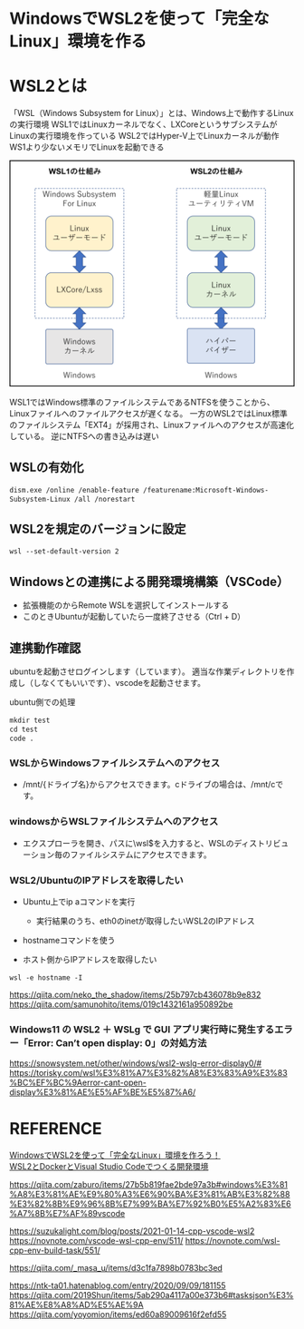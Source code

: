 # WindowsでWSL2を使って「完全なLinux」環境を作る

# WSL2とは
「WSL（Windows Subsystem for Linux）」とは、Windows上で動作するLinuxの実行環境
WSL1ではLinuxカーネルでなく、LXCoreというサブシステムがLinuxの実行環境を作っている
WSL2ではHyper-V上でLinuxカーネルが動作
WS1より少ないメモリでLinuxを起動できる

![WSL1とWSL2の仕組みのちがい](https://github.com/MediumMountain/Study/blob/new_branch/PICTURE/WSL1_WSL2.png)


WSL1ではWindows標準のファイルシステムであるNTFSを使うことから、Linuxファイルへのファイルアクセスが遅くなる。
一方のWSL2ではLinux標準のファイルシステム「EXT4」が採用され、Linuxファイルへのアクセスが高速化している。
逆にNTFSへの書き込みは遅い




## WSLの有効化

```
dism.exe /online /enable-feature /featurename:Microsoft-Windows-Subsystem-Linux /all /norestart
```



## WSL2を規定のバージョンに設定
```
wsl --set-default-version 2
```


## Windowsとの連携による開発環境構築（VSCode）
- 拡張機能のからRemote WSLを選択してインストールする
- このときUbuntuが起動していたら一度終了させる（Ctrl + D）


## 連携動作確認
ubuntuを起動させログインします（しています）。
適当な作業ディレクトリを作成し（しなくてもいいです）、vscodeを起動させます。

ubuntu側での処理

```
mkdir test
cd test
code .
```


### WSLからWindowsファイルシステムへのアクセス
- /mnt/{ドライブ名}からアクセスできます。cドライブの場合は、/mnt/cです。

### windowsからWSLファイルシステムへのアクセス
- エクスプローラを開き、パスに\\wsl$を入力すると、WSLのディストリビューション毎のファイルシステムにアクセスできます。


### WSL2/UbuntuのIPアドレスを取得したい
- Ubuntu上でip aコマンドを実行
    - 実行結果のうち、eth0のinetが取得したいWSL2のIPアドレス

- hostnameコマンドを使う

- ホスト側からIPアドレスを取得したい
```
wsl -e hostname -I
```

https://qiita.com/neko_the_shadow/items/25b797cb436078b9e832
https://qiita.com/samunohito/items/019c1432161a950892be


### Windows11 の WSL2 ＋ WSLg で GUI アプリ実行時に発生するエラー「Error: Can’t open display: 0」の対処方法
https://snowsystem.net/other/windows/wsl2-wslg-error-display0/#
https://torisky.com/wsl%E3%81%A7%E3%82%A8%E3%83%A9%E3%83%BC%EF%BC%9Aerror-cant-open-display%E3%81%AE%E5%AF%BE%E5%87%A6/



# REFERENCE
[WindowsでWSL2を使って「完全なLinux」環境を作ろう！](https://www.kagoya.jp/howto/it-glossary/develop/wsl2_linux/)  
[WSL2とDockerとVisual Studio Codeでつくる開発環境](https://zenn.dev/canard0328/articles/wsl2-docker-vscode)



https://qiita.com/zaburo/items/27b5b819fae2bde97a3b#windows%E3%81%A8%E3%81%AE%E9%80%A3%E6%90%BA%E3%81%AB%E3%82%88%E3%82%8B%E9%96%8B%E7%99%BA%E7%92%B0%E5%A2%83%E6%A7%8B%E7%AF%89vscode

https://suzukalight.com/blog/posts/2021-01-14-cpp-vscode-wsl2
https://novnote.com/vscode-wsl-cpp-env/511/
https://novnote.com/wsl-cpp-env-build-task/551/

https://qiita.com/_masa_u/items/d3c1fa7898b0783bc3ed

https://ntk-ta01.hatenablog.com/entry/2020/09/09/181155
https://qiita.com/2019Shun/items/5ab290a4117a00e373b6#tasksjson%E3%81%AE%E8%A8%AD%E5%AE%9A
https://qiita.com/yoyomion/items/ed60a89009616f2efd55